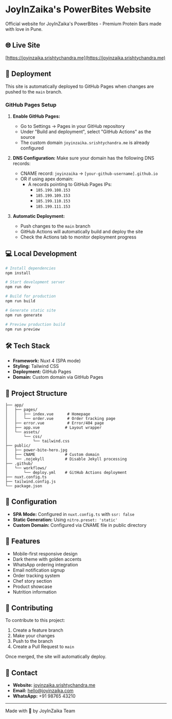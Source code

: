 # JoyInZaika's PowerBites Website

Official website for JoyInZaika's PowerBites - Premium Protein Bars made with love in Pune.

## 🌐 Live Site
[https://joyinzaika.srishtychandra.me](https://joyinzaika.srishtychandra.me)

## 🚀 Deployment

This site is automatically deployed to GitHub Pages when changes are pushed to the `main` branch.

### GitHub Pages Setup

1. **Enable GitHub Pages:**
   - Go to Settings → Pages in your GitHub repository
   - Under "Build and deployment", select "GitHub Actions" as the source
   - The custom domain `joyinzaika.srishtychandra.me` is already configured

2. **DNS Configuration:**
   Make sure your domain has the following DNS records:
   - CNAME record: `joyinzaika` → `[your-github-username].github.io`
   - OR if using apex domain:
     - A records pointing to GitHub Pages IPs:
       - `185.199.108.153`
       - `185.199.109.153`
       - `185.199.110.153`
       - `185.199.111.153`

3. **Automatic Deployment:**
   - Push changes to the `main` branch
   - GitHub Actions will automatically build and deploy the site
   - Check the Actions tab to monitor deployment progress

## 💻 Local Development

```bash
# Install dependencies
npm install

# Start development server
npm run dev

# Build for production
npm run build

# Generate static site
npm run generate

# Preview production build
npm run preview
```

## 🛠️ Tech Stack

- **Framework:** Nuxt 4 (SPA mode)
- **Styling:** Tailwind CSS
- **Deployment:** GitHub Pages
- **Domain:** Custom domain via GitHub Pages

## 📂 Project Structure

```
├── app/
│   ├── pages/
│   │   ├── index.vue      # Homepage
│   │   └── order.vue      # Order tracking page
│   ├── error.vue          # Error/404 page
│   ├── app.vue           # Layout wrapper
│   └── assets/
│       └── css/
│           └── tailwind.css
├── public/
│   ├── power-bite-hero.jpg
│   ├── CNAME             # Custom domain
│   └── .nojekyll         # Disable Jekyll processing
├── .github/
│   └── workflows/
│       └── deploy.yml    # GitHub Actions deployment
├── nuxt.config.ts
├── tailwind.config.js
└── package.json
```

## 🔧 Configuration

- **SPA Mode:** Configured in `nuxt.config.ts` with `ssr: false`
- **Static Generation:** Using `nitro.preset: 'static'`
- **Custom Domain:** Configured via CNAME file in public directory

## 📝 Features

- Mobile-first responsive design
- Dark theme with golden accents
- WhatsApp ordering integration
- Email notification signup
- Order tracking system
- Chef story section
- Product showcase
- Nutrition information

## 🤝 Contributing

To contribute to this project:
1. Create a feature branch
2. Make your changes
3. Push to the branch
4. Create a Pull Request to `main`

Once merged, the site will automatically deploy.

## 📧 Contact

- **Website:** [joyinzaika.srishtychandra.me](https://joyinzaika.srishtychandra.me)
- **Email:** hello@joyinzaika.com
- **WhatsApp:** +91 98765 43210

---

Made with 💛 by JoyInZaika Team